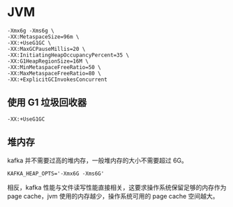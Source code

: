 # JVM

    -Xmx6g -Xms6g \
    -XX:MetaspaceSize=96m \
    -XX:+UseG1GC \
    -XX:MaxGCPauseMillis=20 \
    -XX:InitiatingHeapOccupancyPercent=35 \
    -XX:G1HeapRegionSize=16M \
    -XX:MinMetaspaceFreeRatio=50 \
    -XX:MaxMetaspaceFreeRatio=80 \
    -XX:+ExplicitGCInvokesConcurrent

## 使用 G1 垃圾回收器

    -XX:+UseG1GC

## 堆内存

kafka 并不需要过高的堆内存，一般堆内存的大小不需要超过 6G。

    KAFKA_HEAP_OPTS='-Xmx6G -Xms6G'

相反，kafka 性能与文件读写性能直接相关，这要求操作系统保留足够的内存作为 page cache，jvm 使用的内存越少，操作系统可用的 page cache 空间越大。
